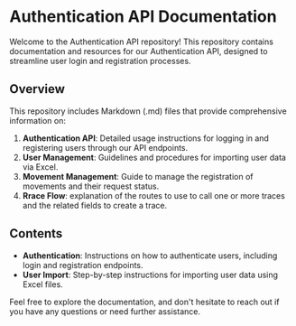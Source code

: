 # Authentication API Documentation

Welcome to the Authentication API repository! This repository contains documentation and resources for our Authentication API, designed to streamline user login and registration processes.

## Overview

This repository includes Markdown (.md) files that provide comprehensive information on:

1. **Authentication API**: Detailed usage instructions for logging in and registering users through our API endpoints.
2. **User Management**: Guidelines and procedures for importing user data via Excel.
3. **Movement Management**: Guide to manage the registration of movements and their request status.
4. **Rrace Flow**: explanation of the routes to use to call one or more traces and the related fields to create a trace.

## Contents

- **Authentication**: Instructions on how to authenticate users, including login and registration endpoints.
- **User Import**: Step-by-step instructions for importing user data using Excel files.

Feel free to explore the documentation, and don't hesitate to reach out if you have any questions or need further assistance.

